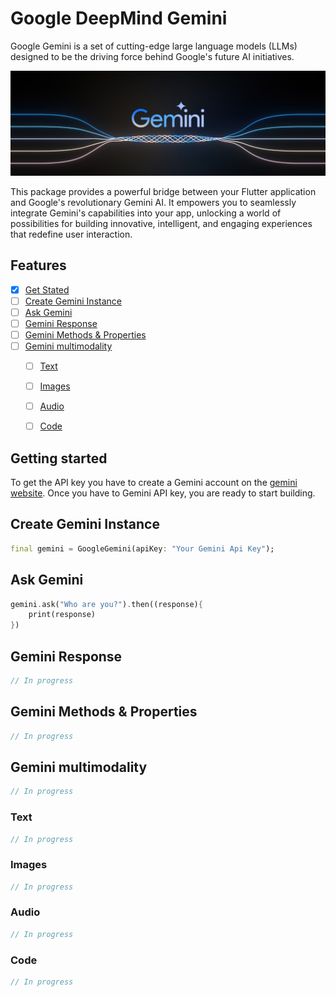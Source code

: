 
# Google DeepMind Gemini

Google Gemini is a set of cutting-edge large language models (LLMs) designed to be the driving force behind Google's future AI initiatives.

![img](assets/gemini.jpeg)

This package provides a powerful bridge between your Flutter application and Google's revolutionary Gemini AI. It empowers you to seamlessly integrate Gemini's capabilities into your app, unlocking a world of possibilities for building innovative, intelligent, and engaging experiences that redefine user interaction.



## Features

- [x] [Get Stated](#getting-started)
- [ ] [Create Gemini Instance](#create-openai-instance)
- [ ] [Ask Gemini](#ask-gemini)
- [ ] [Gemini Response](#gemini-response)
- [ ] [Gemini Methods & Properties](#emini-methods--properties)
- [ ] [Gemini multimodality]()
    - [ ] [Text]()
    - [ ] [Images]()
    - [ ] [Audio]()
    - [ ] [Code]()


## Getting started

To get the API key you have to create a Gemini account on the [gemini website](https://deepmind.google/technologies/gemini/). Once you have to Gemini API key, you are ready to start building.

## Create Gemini Instance

```dart
final gemini = GoogleGemini(apiKey: "Your Gemini Api Key");
```

## Ask Gemini

```dart
gemini.ask("Who are you?").then((response){
    print(response)
})
```

## Gemini Response

```dart
// In progress
```

## Gemini Methods & Properties

```dart
// In progress
```


## Gemini multimodality

```dart
// In progress
```


### Text

```dart
// In progress
```

### Images

```dart
// In progress
```


### Audio

```dart
// In progress
```


### Code

```dart
// In progress
```


